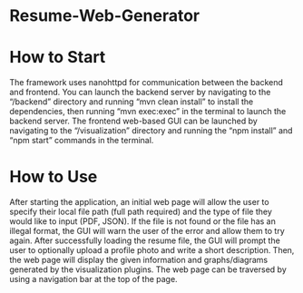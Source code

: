 # Resume-Web-Generator

# How to Start
The framework uses nanohttpd for communication between the backend and frontend. You can launch the backend server by navigating to the “/backend” directory and running “mvn clean install” to install the dependencies, then running “mvn exec:exec” in the terminal to launch the backend server.
The frontend web-based GUI can be launched by navigating to the “/visualization” directory and running the “npm install” and “npm start” commands in the terminal.

# How to Use
After starting the application, an initial web page will allow the user to specify their local file path (full path required) and the type of file they would like to input (PDF, JSON). If the file is not found or the file has an illegal format, the GUI will warn the user of the error and allow them to try again. After successfully loading the resume file, the GUI will prompt the user to optionally upload a profile photo and write a short description. Then, the web page will display the given information and graphs/diagrams generated by the visualization plugins. The web page can be traversed by using a navigation bar at the top of the page.
